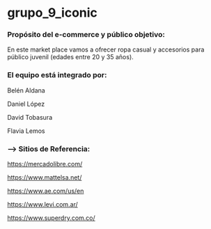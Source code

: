 # grupo_9_iconic

### Propósito del e-commerce y público objetivo:

En este market place vamos a ofrecer ropa casual y accesorios para público juvenil (edades entre 20 y 35 años).

### El equipo está integrado por: 

Belén Aldana

Daniel López

David Tobasura

Flavia Lemos

### --> Sitios de Referencia: 

https://mercadolibre.com/

https://www.mattelsa.net/

https://www.ae.com/us/en

https://www.levi.com.ar/

https://www.superdry.com.co/

